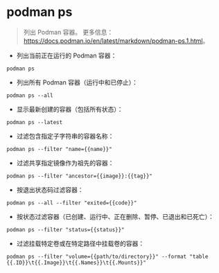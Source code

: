 # podman ps

> 列出 Podman 容器。
> 更多信息：<https://docs.podman.io/en/latest/markdown/podman-ps.1.html>。

- 列出当前正在运行的 Podman 容器：

`podman ps`

- 列出所有 Podman 容器（运行中和已停止）：

`podman ps --all`

- 显示最新创建的容器（包括所有状态）：

`podman ps --latest`

- 过滤包含指定子字符串的容器名称：

`podman ps --filter "name={{name}}"`

- 过滤共享指定镜像作为祖先的容器：

`podman ps --filter "ancestor={{image}}:{{tag}}"`

- 按退出状态码过滤容器：

`podman ps --all --filter "exited={{code}}"`

- 按状态过滤容器（已创建、运行中、正在删除、暂停、已退出和已死亡）：

`podman ps --filter "status={{status}}"`

- 过滤挂载特定卷或在特定路径中挂载卷的容器：

`podman ps --filter "volume={{path/to/directory}}" --format "table {{.ID}}\t{{.Image}}\t{{.Names}}\t{{.Mounts}}"`